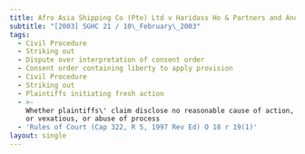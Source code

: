 ```yaml
---
title: Afro Asia Shipping Co (Pte) Ltd v Haridass Ho & Partners and Another
subtitle: "[2003] SGHC 21 / 10\_February\_2003"
tags:
  - Civil Procedure
  - Striking out
  - Dispute over interpretation of consent order
  - Consent order containing liberty to apply provision
  - Civil Procedure
  - Striking out
  - Plaintiffs initiating fresh action
  - >-
    Whether plaintiffs\' claim disclose no reasonable cause of action, frivolous
    or vexatious, or abuse of process
  - 'Rules of Court (Cap 322, R 5, 1997 Rev Ed) O 18 r 19(1)'
layout: single
---
```


